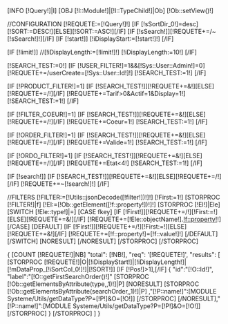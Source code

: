 [INFO [!Query!]|I]
[OBJ [!I::Module!]|[!I::TypeChild!]|Ob]
[!Ob::setView()!]

//CONFIGURATION
[!REQUETE:=[!Query!]!]
[IF [!sSortDir_0!]=desc][!SORT:=DESC!][ELSE][!SORT:=ASC!][/IF]
[IF [!sSearch!]][!REQUETE+=/~[!sSearch!]!][/IF]
[IF [!start!]]
        [!iDisplayStart:=[!start!]!]
[/IF]

[IF [!limit!]]
        //[!iDisplayLength:=[!limit!]!]
        [!iDisplayLength:=10!]
[/IF]

[!SEARCH_TEST:=0!]
[IF [!USER_FILTER!]=1&&[!Sys::User::Admin!]=0]
    [!REQUETE+=/userCreate=[!Sys::User::Id!]!]
    [!SEARCH_TEST:=1!]
[/IF]

[IF [!PRODUCT_FILTER!]=1]
    [IF [!SEARCH_TEST!]][!REQUETE+=&!][ELSE][!REQUETE+=/!][/IF]
    [!REQUETE+=Tarif>0&Actif=1&Display=1!]
    [!SEARCH_TEST:=1!]
[/IF]

[IF [!FILTER_COEUR!]=1]
    [IF [!SEARCH_TEST!]][!REQUETE+=&!][ELSE][!REQUETE+=/!][/IF]
    [!REQUETE+=Coeur=1!]
    [!SEARCH_TEST:=1!]
[/IF]

[IF [!ORDER_FILTER!]=1]
    [IF [!SEARCH_TEST!]][!REQUETE+=&!][ELSE][!REQUETE+=/!][/IF]
    [!REQUETE+=Valide=1!]
    [!SEARCH_TEST:=1!]
[/IF]

[IF [!ORDO_FILTER!]=1]
    [IF [!SEARCH_TEST!]][!REQUETE+=&!][ELSE][!REQUETE+=/!][/IF]
    [!REQUETE+=Etat<4!]
    [!SEARCH_TEST:=1!]
[/IF]

[IF [!search!]]
    [IF [!SEARCH_TEST!]][!REQUETE+=&!][ELSE][!REQUETE+=/!][/IF]
    [!REQUETE+=~[!search!]!]
[/IF]

//FILTERS
[!FILTER:=[!Utils::jsonDecode([!filter!])!]!]
[!First:=1!]
[STORPROC [!FILTER!]|f]
    [!El:=[!Ob::getElement([!f::property!])!]!]
    [STORPROC [!El!]|Ele]
        [SWITCH [!Ele::type!]|=]
            [CASE fkey]
                [IF [!First!]][!REQUETE+=/!][!First:=!][ELSE][!REQUETE+=&!][/IF]
                [!REQUETE+=[!Ele::objectName!].[!f::property!]([!f::value!])!]
            [/CASE]
            [DEFAULT]
                [IF [!First!]][!REQUETE+=/!][!First:=!][ELSE][!REQUETE+=&!][/IF]
                [!REQUETE+=[!f::property!]=[!f::value!]!]
            [/DEFAULT]
        [/SWITCH]
        [NORESULT]
        [/NORESULT]
    [/STORPROC]
[/STORPROC]



{
    [COUNT [!REQUETE!]|NB]
    "total": [!NB!],
    "req": '[!REQUETE!]',
    "results":
[
    [STORPROC [!REQUETE!]|O|[!iDisplayStart!]|[!iDisplayLength!]|[!mDataProp_[!iSortCol_0!]!]|[!SORT!]]
            [IF [!Pos!]>1],[/IF]
            {
                    "id":"[!O::Id!]",
                    "label":"[!O::getFirstSearchOrder()!]"
                    [STORPROC [!Ob::getElementsByAttribute(type,,1)!]|P]
                            [NORESULT]
                                    [STORPROC [!Ob::getElementsByAttribute(searchOrder,,1)!]|P]
                                            ,"[!P::name!]":[MODULE Systeme/Utils/getDataType?P=[!P!]&O=[!O!]]
                                    [/STORPROC]
                            [/NORESULT],"[!P::name!]":[MODULE Systeme/Utils/getDataType?P=[!P!]&O=[!O!]]
                    [/STORPROC]
            }
    [/STORPROC]
]
}    
    
